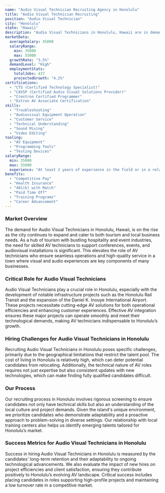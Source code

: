 ```yaml
---
name: "Audio Visual Technician Recruiting Agency in Honolulu"
title: "Audio Visual Technician Recruiting"
position: "Audio Visual Technician"
city: "Honolulu"
state: "Hawaii"
description: "Audio Visual Technicians in Honolulu, Hawaii are in demand to support the hospitality industry, corporate events, and local productions with a focus on setup, operation, and maintenance of audiovisual equipment."
marketData:
  averageSalary: 45000
  salaryRange:
    min: 35000
    max: 55000
  growthRate: "3.5%"
  demandLevel: "High"
  employmentStats:
    totalJobs: 437
    projectedGrowth: "4.2%"
certifications:
  - "CTS (Certified Technology Specialist)"
  - "CAVSP (Certified Audio Visual Solutions Provider)"
  - "Crestron Certified Programmer"
  - "Extron AV Associate Certification"
skills:
  - "Troubleshooting"
  - "Audiovisual Equipment Operation"
  - "Customer Service"
  - "Technical Understanding"
  - "Sound Mixing"
  - "Video Editing"
tooling:
  - "AV Equipment"
  - "Programming Tools"
  - "Testing Devices"
salaryRange:
  min: 35000
  max: 55000
  experience: "At least 2 years of experience in the field or in a related area"
benefits:
  - "Competitive Pay"
  - "Health Insurance"
  - "401(k) with Match"
  - "Paid Time Off"
  - "Training Programs"
  - "Career Advancement"
---
```


### Market Overview
The demand for Audio Visual Technicians in Honolulu, Hawaii, is on the rise as the city continues to expand and cater to both tourism and local business needs. As a hub of tourism with bustling hospitality and event industries, the need for skilled AV technicians to support conferences, events, and audiovisual installations is significant. This elevates the role of AV technicians who ensure seamless operations and high-quality service in a town where visual and audio experiences are key components of many businesses.

### Critical Role for Audio Visual Technicians
Audio Visual Technicians play a crucial role in Honolulu, especially with the development of notable infrastructure projects such as the Honolulu Rail Transit and the expansion of the Daniel K. Inouye International Airport. These projects necessitate cutting-edge AV solutions for both operational efficiencies and enhancing customer experiences. Effective AV integration ensures these major projects can operate smoothly and meet their technological demands, making AV technicians indispensable to Honolulu’s growth.

### Hiring Challenges for Audio Visual Technicians in Honolulu
Recruiting Audio Visual Technicians in Honolulu poses specific challenges, primarily due to the geographical limitations that restrict the talent pool. The cost of living in Honolulu is relatively high, which can deter potential candidates from relocating. Additionally, the technical nature of AV roles requires not just expertise but also consistent updates with new technologies, which can make finding fully qualified candidates difficult.

### Our Process
Our recruiting process in Honolulu involves rigorous screening to ensure candidates not only have technical skills but also an understanding of the local culture and project demands. Given the island's unique environment, we prioritize candidates who demonstrate adaptability and a proactive approach to problem-solving in diverse settings. Our relationship with local training centers also helps us identify emerging talents tailored for Honolulu’s market.

### Success Metrics for Audio Visual Technicians in Honolulu
Success in hiring Audio Visual Technicians in Honolulu is measured by the candidates' long-term retention and their adaptability to ongoing technological advancements. We also evaluate the impact of new hires on project efficiencies and client satisfaction, ensuring they contribute positively to Honolulu’s evolving AV landscape. Critical success includes placing candidates in roles supporting high-profile projects and maintaining a low turnover rate in a competitive market.